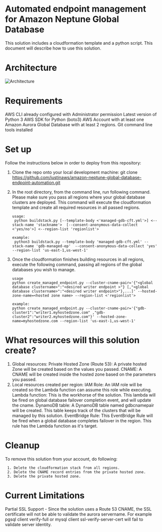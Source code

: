 # Automated endpoint management for Amazon Neptune Global Database
This solution includes a cloudformation template and a python script. This document will describe how to use this solution.

# Architecture

![Architecture](https://github.com/justinaws/amazon-neptune-global-database-endpoint-automation/assets/147440980/70dcb257-2956-4317-9a83-4080dab0061e)

# Requirements
AWS CLI already configured with Administrator permission
Latest version of Python 3
AWS SDK for Python (boto3)
AWS Account with at least one Amazon Aurora Global Database with at least 2 regions.
Git command line tools installed
# Set up
Follow the instructions below in order to deploy from this repository:
1. Clone the repo onto your local development machine:
   git clone https://github.com/justinaws/amazon-neptune-global-database-endpoint-automation.git
2. In the root directory, from the command line, run following command. Please make sure you pass all regions where your global database clusters are deployed. This command will execute the cloudformation template and create all required resources in all passed regions.
   ```
   usage:
    python buildstack.py [--template-body <'managed-gdb-cft.yml'>] <--stack-name 'stackname'>  [--consent-anonymous-data-collect <'yes/no'>] <--region-list 'regionlist'>

   example:
    python3 buildstack.py --template-body 'managed-gdb-cft.yml' --stack-name 'gdb-managed-ep'  --consent-anonymous-data-collect 'yes' --region-list 'us-east-1,us-west-1'
   ```
3. Once the cloudformation finishes building resources in all regions, execute the following command, passing all regions of the global databases you wish to manage.

   ```
   usage
   python create_managed_endpoint.py --cluster-cname-pair='{"<global database clustername>":"<desired writer endpoint >"} [,"<global database clustername>":"<desired writer endpoint>"},...]' --hosted-zone-name=<hosted zone name> --region-list <'regionlist'>

   example:
   python create_managed_endpoint.py --cluster-cname-pair='{"gdb-cluster1":"writer1.myhostedzone.com" ,"gdb-cluster2":"writer2.myhostedzone.com"}' --hosted-zone-name=myhostedzone.com --region-list 'us-east-1,us-west-1'
   ```
# What resources will this solution create?
1. Global resources:
   Private Hosted Zone (Route 53): A private hosted Zone will be created based on the values you passed.
   CNAME: A CNAME will be created inside the hosted zone based on the parameters you passed.
2. Local resources created per region:
   IAM Role: An IAM role will be created so the Lambda function can assume this role while executing.
   Lambda function: This is the workhorse of the solution. This lambda will be fired on global database failover completion event, and will update the cname.
   DynamoDB table: A DynamoDB table named gdbcnamepair will be created. This table keeps track of the clusters that will be managed by this solution.
   EventBridge Rule: This EventBridge Rule will be fired when a global database completes failover in the region. This rule has the Lambda function as it's target.

# Cleanup 

  To remove this solution from your account, do following:

     1. Delete the cloudformation stack from all regions.
     2. Delete the CNAME record entries from the private hosted zone.
     3. Delete the private hosted zone.

# Current Limitations
  Partial SSL Support - Since the solution uses a Route 53 CNAME, the SSL certificate will not be able to validate the aurora servername. For example pgsql client verify-full or mysql client ssl-verify-server-cert will fail to validate server identity.

